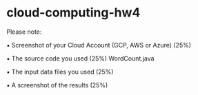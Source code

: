 # cloud-computing-hw4

Please note:

▪ Screenshot of your Cloud Account (GCP, AWS or Azure) (25%)

▪ The source code you used (25%)
   WordCount.java
   
▪ The input data files you used (25%)

▪ A screenshot of the results (25%)
